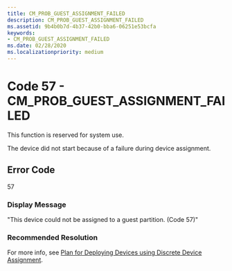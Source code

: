 ```yaml
---
title: CM_PROB_GUEST_ASSIGNMENT_FAILED
description: CM_PROB_GUEST_ASSIGNMENT_FAILED
ms.assetid: 9b4b0b7d-4b37-42b0-bba6-06251e53bcfa
keywords:
- CM_PROB_GUEST_ASSIGNMENT_FAILED
ms.date: 02/28/2020
ms.localizationpriority: medium
---
```


# Code 57 - CM_PROB_GUEST_ASSIGNMENT_FAILED

This function is reserved for system use.

The device did not start because of a failure during device assignment.

## Error Code

57

### Display Message

"This device could not be assigned to a guest partition. (Code 57)"

### Recommended Resolution

For more info, see [Plan for Deploying Devices using Discrete Device Assignment](https://docs.microsoft.com/windows-server/virtualization/hyper-v/plan/plan-for-deploying-devices-using-discrete-device-assignment).


